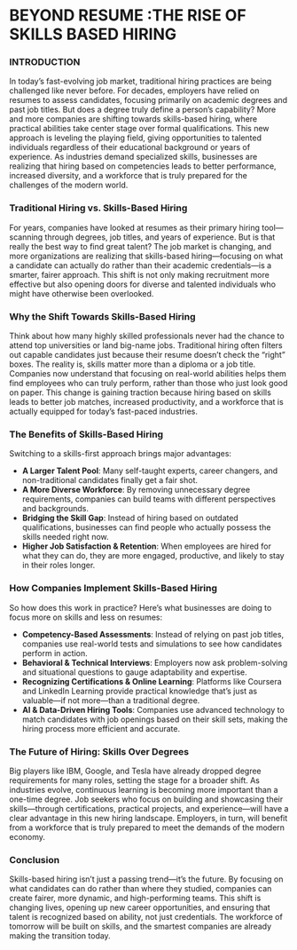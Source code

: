 # BEYOND RESUME :THE RISE OF SKILLS BASED HIRING
### INTRODUCTION
In today’s fast-evolving job market, traditional hiring practices are being challenged like never before. For decades, employers have relied on resumes to assess candidates, focusing primarily on academic degrees and past job titles. But does a degree truly define a person’s capability? More and more companies are shifting towards skills-based hiring, where practical abilities take center stage over formal qualifications. This new approach is leveling the playing field, giving opportunities to talented individuals regardless of their educational background or years of experience. As industries demand specialized skills, businesses are realizing that hiring based on competencies leads to better performance, increased diversity, and a workforce that is truly prepared for the challenges of the modern world.

### Traditional Hiring vs. Skills-Based Hiring
For years, companies have looked at resumes as their primary hiring tool—scanning through degrees, job titles, and years of experience. But is that really the best way to find great talent? The job market is changing, and more organizations are realizing that skills-based hiring—focusing on what a candidate can actually do rather than their academic credentials—is a smarter, fairer approach. This shift is not only making recruitment more effective but also opening doors for diverse and talented individuals who might have otherwise been overlooked.

### Why the Shift Towards Skills-Based Hiring
Think about how many highly skilled professionals never had the chance to attend top universities or land big-name jobs. Traditional hiring often filters out capable candidates just because their resume doesn’t check the “right” boxes. The reality is, skills matter more than a diploma or a job title. Companies now understand that focusing on real-world abilities helps them find employees who can truly perform, rather than those who just look good on paper. This change is gaining traction because hiring based on skills leads to better job matches, increased productivity, and a workforce that is actually equipped for today’s fast-paced industries.

### The Benefits of Skills-Based Hiring
Switching to a skills-first approach brings major advantages:
- **A Larger Talent Pool**: Many self-taught experts, career changers, and non-traditional candidates finally get a fair shot.
- **A More Diverse Workforce**: By removing unnecessary degree requirements, companies can build teams with different perspectives and backgrounds.
- **Bridging the Skill Gap**: Instead of hiring based on outdated qualifications, businesses can find people who actually possess the skills needed right now.
- **Higher Job Satisfaction & Retention**: When employees are hired for what they can do, they are more engaged, productive, and likely to stay in their roles longer.

### How Companies Implement Skills-Based Hiring
So how does this work in practice? Here’s what businesses are doing to focus more on skills and less on resumes:
- **Competency-Based Assessments**: Instead of relying on past job titles, companies use real-world tests and simulations to see how candidates perform in action.
- **Behavioral & Technical Interviews**: Employers now ask problem-solving and situational questions to gauge adaptability and expertise.
- **Recognizing Certifications & Online Learning**: Platforms like Coursera and LinkedIn Learning provide practical knowledge that’s just as valuable—if not more—than a traditional degree.
- **AI & Data-Driven Hiring Tools**: Companies use advanced technology to match candidates with job openings based on their skill sets, making the hiring process more efficient and accurate.

### The Future of Hiring: Skills Over Degrees
Big players like IBM, Google, and Tesla have already dropped degree requirements for many roles, setting the stage for a broader shift. As industries evolve, continuous learning is becoming more important than a one-time degree. Job seekers who focus on building and showcasing their skills—through certifications, practical projects, and experience—will have a clear advantage in this new hiring landscape. Employers, in turn, will benefit from a workforce that is truly prepared to meet the demands of the modern economy.

### Conclusion
Skills-based hiring isn’t just a passing trend—it’s the future. By focusing on what candidates can do rather than where they studied, companies can create fairer, more dynamic, and high-performing teams. This shift is changing lives, opening up new career opportunities, and ensuring that talent is recognized based on ability, not just credentials. The workforce of tomorrow will be built on skills, and the smartest companies are already making the transition today.

